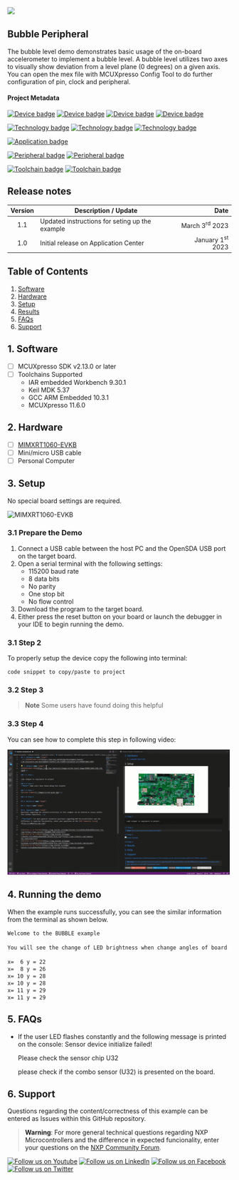 [<img src="https://logodix.com/logo/653102.png" width="100"/>](https://www.nxp.com)

## Bubble Peripheral
The bubble level demo demonstrates basic usage of the on-board accelerometer to implement a bubble level. A bubble level utilizes two axes to visually show deviation from a level plane (0 degrees) on a given axis. You can open the mex file with MCUXpresso Config Tool to do further configuration of pin, clock and peripheral.

#### Project Metadata
<!----- Devices ----->
[![Device badge](https://img.shields.io/badge/Device-RT1060-blue)](https://github.com/search?q=org%3ANXP-mcuxpresso+RT1060+in%3Areadme&type=Repositories)
[![Device badge](https://img.shields.io/badge/Device-LPC55S69-blue)](https://github.com/search?q=org%3ANXP-mcuxpresso+LPC55S69+in%3Areadme&type=Repositories)
[![Device badge](https://img.shields.io/badge/Device-MCX9N-blue)](https://github.com/search?q=org%3ANXP-mcuxpresso+MCX9N+in%3Areadme&type=Repositories+org:nxp)
[![Device badge](https://img.shields.io/badge/Device-K22F-blue)](https://github.com/search?q=org%3ANXP-mcuxpresso+K22F+in%3Areadme&type=Repositories)
</p>

<!----- Technologies ----->
[![Technology badge](https://img.shields.io/badge/Technology-Low%20Power-yellowgreen)](https://github.com/search?q=org%3ANXP-mcuxpresso+low+power+in%3Areadme&type=Repositories)
[![Technology badge](https://img.shields.io/badge/Technology-Audio-yellowgreen)](https://github.com/search?q=org%3ANXP-mcuxpresso+audio+in%3Areadme&type=Repositories)
[![Technology badge](https://img.shields.io/badge/Technology-Sensor-yellowgreen)](https://github.com/search?q=org%3ANXP-mcuxpresso+sensor+in%3Areadme&type=Repositories)
</p>

<!----- Applications ----->
[![Application badge](https://img.shields.io/badge/Application-INDUSTRIAL-lightgrey)](https://github.com/search?q=RT1060+in%3Areadme&type=Repositories)
</p>

<!----- Peripherals -----> 
[![Peripheral badge](https://img.shields.io/badge/Peripheral-I2C-yellow)](https://github.com/search?q=RT1060+in%3Areadme&type=Repositories)
[![Peripheral badge](https://img.shields.io/badge/Peripheral-UART-yellow)](https://github.com/search?q=RT1060+in%3Areadme&type=Repositories)
</p>

<!----- Toolchains ----->  
[![Toolchain badge](https://img.shields.io/badge/Toolchain-ARMGCC-orange)](https://github.com/search?q=RT1060+in%3Areadme&type=Repositories)
[![Toolchain badge](https://img.shields.io/badge/Toolchain-MCUXPRESSO-orange)](https://github.com/search?q=RT1060+in%3Areadme&type=Repositories)
</p>

## Release notes
| Version | Description / Update                           | Date                        |
|:-------:|------------------------------------------------|----------------------------:|
| 1.1     | Updated instructions for seting up the example | March 3<sup>rd</sup> 2023   |
| 1.0     | Initial release on Application Center          | January 1<sup>st</sup> 2023 |

## Table of Contents
1. [Software](#step1)
1. [Hardware](#step2)
1. [Setup](#step3)
1. [Results](#step4)
1. [FAQs](#step5) 
1. [Support](#step6)

## 1. Software<a name="step1">
- [ ] MCUXpresso SDK v2.13.0 or later
- [ ] Toolchains Supported
    - IAR embedded Workbench  9.30.1
    - Keil MDK  5.37
    - GCC ARM Embedded  10.3.1
    - MCUXpresso  11.6.0

## 2. Hardware<a name="step2">
- [ ] [MIMXRT1060-EVKB](https://www.nxp.com/design/development-boards/i-mx-evaluation-and-development-boards/i-mx-rt1060-evaluation-kit:MIMXRT1060-EVKB)
- [ ] Mini/micro USB cable
- [ ] Personal Computer

## 3. Setup<a name="step3">
No special board settings are required.</p>
![MIMXRT1060-EVKB](https://www.nxp.com/assets/images/en/dev-board-image/MIMXRT1060-EVKB-TOP.jpg)</p>

### 3.1 Prepare the Demo
1.  Connect a USB cable between the host PC and the OpenSDA USB port on the target board.
2.  Open a serial terminal with the following settings:
    - 115200 baud rate
    - 8 data bits
    - No parity
    - One stop bit
    - No flow control
3.  Download the program to the target board.
4.  Either press the reset button on your board or launch the debugger in your IDE to begin running the demo.

### 3.1 Step 2
To properly setup the device copy the following into terminal: </p>
```
code snippet to copy/paste to project
```
### 3.2 Step 3
>**Note** Some users have found doing this helpful
### 3.3 Step 4
You can see how to complete this step in following video:</p>
<img src="images/adding-web-images.gif" width="500"/> </p>

## 4. Running the demo<a name="step4">
When the example runs successfully, you can see the similar
information from the terminal as shown below.

~~~~~~~~~~~~~~~~~~~~~
Welcome to the BUBBLE example

You will see the change of LED brightness when change angles of board

x=  6 y = 22
x=  8 y = 26
x= 10 y = 28
x= 10 y = 28
x= 11 y = 29
x= 11 y = 29
~~~~~~~~~~~~~~~~~~~~~

## 5. FAQs<a name="step5">
- If the user LED flashes constantly and the following message is printed on the console:
    Sensor device initialize failed!

    Please check the sensor chip U32

  please check if the combo sensor (U32) is presented on the board.
  
## 6. Support<a name="step6">
Questions regarding the content/correctness of this example can be entered as Issues within this GitHub repository. </p>
>**Warning**: For more general technical questions regarding NXP Microcontrollers and the difference in expected funcionality, enter your questions on the [NXP Community Forum](https://community.nxp.com/).


[![Follow us on Youtube](https://img.shields.io/badge/Youtube-Follow%20us%20on%20Youtube-red.svg)](https://www.youtube.com/@NXP_Semiconductors)
[![Follow us on LinkedIn](https://img.shields.io/badge/LinkedIn-Follow%20us%20on%20LinkedIn-blue.svg)](https://www.linkedin.com/company/nxp-semiconductors)
[![Follow us on Facebook](https://img.shields.io/badge/Facebook-Follow%20us%20on%20Facebook-blue.svg)](https://www.facebook.com/nxpsemi/)
[![Follow us on Twitter](https://img.shields.io/badge/Twitter-Follow%20us%20on%20Twitter-white.svg)](https://twitter.com/NXP)
